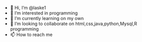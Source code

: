 - 👋 Hi, I’m @laske1
- 👀 I’m interested in programming
- 🌱 I’m currently learning on my own
- 💞️ I’m looking to collaborate on html,css,java,python,Mysql,R programming
- 📫 How to reach me 

<!---
laske1/laske1 is a ✨ special ✨ repository because its `README.md` (this file) appears on your GitHub profile.
You can click the Preview link to take a look at your changes.
--->
